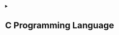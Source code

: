 <details>
<summary><h1>C Programming Language</h1></summary>
<!-- ----------------------------------C Bassic-------------------------------------------- -->
<details>
<summary><h2>C cơ bản</h2></summary>

<details>
<summary><h3>Kiểu dữ liệu</h3></summary>

- `uint8_t` = `unsigned char` là biến có 8 bit (ô nhớ), giá trị của biến này nằm trong khoảng từ $[0 \to (2^8-1)]$ hay $[0 \to 255]$
- `int8_t` = `char` là biến có 8 bit (ô nhớ), giá trị của biến này nằm trong khoảng từ $[(-\frac{2^8}{2}) \to (\frac{2^8}{2}-1)]$ hay $[(-128) \to 127]$
- `uint16_t` = `unsigned short` là biến có 16 bit (ô nhớ), giá trị của biến này nằm trong khoảng từ $[0 \to (2^{16}-1)]$ hay $[0 \to 65,535]$
- `int16_t` = `short` là biến có 16 bit (ô nhớ), giá trị của biến này nằm trong khoảng từ $[(-\frac{2^{16}}{2}) \to (\frac{2^{16}}{2}-1)]$ hay $[(-32,768) \to 32,767]$
- `uint32_t` = `unsigned int` là biến có 32 bit (ô nhớ), giá trị của biến này nằm trong khoảng từ $[0 \to (2^{32}-1)]$ hay $[0 \to 4,294,967,295]$
- `int32_t` = `int` là biến có 32 bit (ô nhớ), giá trị của biến này nằm trong khoảng từ $[(-\frac{2^{32}}{2}) \to (\frac{2^{32}}{2}-1)]$ hay $[(-2,147,483,648) \to 2,147,483,647]$
- `uint64_t` = `unsigned long long` là biến có 64 bit (ô nhớ), giá trị của biến này nằm trong khoảng từ $[0 \to (2^{64}-1)]$ hay $[0 \to 18,446,744,073,709,551,615]$
- `int64_t` = `long long` là biến có 64 bit (ô nhớ), giá trị của biến này nằm trong khoảng từ $[(-\frac{2^{64}}{2}) \to (\frac{2^{64}}{2}-1)]$ hay $[(-9,223,372,036,854,775,808) \to 9,223,372,036,854,775,807]$
- Nếu biến nằm ngoài khoảng giá trị của nó thì chương trình sẽ báo lỗi.

</details>

<details>
<summary><h3>Typedef</h3></summary>

- Cú pháp: 
```c 
typedef <Kiểu dữ liệu cũ> (<Kiểu dữ liệu tham số> tham số);
```
- `typedef` được sử dụng để định nghĩa một cái tên mới cho một kiểu dữ liệu đã tồn tại. 
Bằng cách sử dụng `typedef`, chúng ta có thể đặt một tên dễ nhớ và sử dụng lại cho một kiểu dữ liệu phức tạp hoặc có tên dài. 
- Ví dụ: 
```c
typedef int typeInt; //typeInt chính là int
typeInt a = 10;      //= int a = 10;
``` 
- Việc sử dụng `typedef` có thể giúp mã lệnh dễ đọc và dễ hiểu hơn, đặc biệt là khi bạn đang làm việc với các kiểu dữ liệu phức tạp như struct, con trỏ hoặc danh sách liên kết.

</details> 

<details>
<summary><h3>Hàm</h3></summary>

- Cú pháp: 
```c
<kiểu trả về> <tên hàm>(<tham số 1>, <tham số 2>, ...) 
{
  // Mã lệnh 
  // ...
  //return ...; (nếu kiểu trả về khác kiểu void)
}
```
- Ví dụ:
```c
int tinhTong(int a, int b) 
{
  return a+b; 
}
```
- Hàm đơn giản cũng chỉ là 1 chương trình
- Hàm được sử dụng khi cần lặp đi lặp lại 1 công việc giống nhau nhiều lần.
</details>

<details>
<summary><h3>Struct</h3></summary>

- Cú pháp: 
```c
struct <tên struct>
{
  // <kiểu dữ liệu 1> biến1;
  // <kiểu dữ liệu 2> biến2;
  // ...
};
```
- Ví dụ:
```c
struct sinhVien
{
  float diem;
  int tuoi;
};
```
- Struct dùng để định nghĩa một kiểu dữ liệu mới, bao gồm nhiều kiểu dữ liệu khác nhau.
- Có nhiều cách để khai báo phần tử cho biến có kiểu dữ liệu từ struct
- Cách 1:
```c
struct sinhVien sv1;
sv1.diem = 9.3;
sv1.tuoi = 20;
```
- Cách 2:
```c
struct sinhVien sv1;
sv1 = {.diem = 9.3, .tuoi = 20};
//hoặc sv1 = {.tuoi = 20, .diem = 9.3};
```
- Cách 3:
```c
struct sinhVien sv1;
sv1 = {9.3, 20};
```
- Ví dụ:
```c
struct sinhVien
{
  float diem;
  int tuoi;
};

int main()
{
  struct sinhVien sv1; //khai báo biến sv1 thuộc kiểu dữ liệu sinhVien
  //gán giá trị cho từng phần tử của sv1
  sv1.diem = 9.3;
  sv1.tuoi = 20;
  printf("%f %d", sv1.diem, sv1.tuoi);
  return 0;
}
```
Output: `9.300000 20`
</details>

<details>
<summary><h3>Vòng lặp</h3></summary>

<details>
<summary><h4>for()</h4></summary>

- Cú pháp:
```c
for(<vùng khởi tạo biến ban đầu>; <vùng điều kiện>; <vùng thuật toán>)
{
  //câu lệnh sẽ được thực hiện nếu điều kiện đúng
}
```
- Ví dụ:
```c
for(int i=0; i<10; i++)
{
  printf("%d ",i);
}
```
Output: `0 1 2 3 4 5 6 7 8 9`
- Cách vòng lặp for chạy:
  - Bước 1. Khởi tạo biến ban đầu
  - Bước 2. So sánh với điều kiện
  - Bước 3. Thực hiện chương trình bên trong vòng lặp (nếu điều kiện đúng)
  - Bước 4. Tăng giá trị
  - Bước 5. Thực hiện lại Bước 1 cho đến khi điều kiện sai
- Vùng khởi tạo biến ban đầu:
  - Ta có thể khởi tạo biến gì cũng được
  - Hoặc không khởi tạo biến (để trống vùng đó cũng được)
- Vùng điều kiện:
  - Thường vùng này sẽ là một lệnh so sánh (chương trình sẽ dừng khi điều kiện sai).
  - Đôi khi ta có thể để trống vùng này được.
  - Khi để trống thì điều kiện là luôn đúng (vòng for chạy mãi mãi)
- Vùng thuật toán:
  - Ta có thể để trống vùng này được
  - Vùng thuật toán sẽ được thực hiện sau khi chạy xong code ở bên trong vòng lặp for
</details>

<details>
<summary><h4>while()</h4></summary>

- Cú pháp:
```c
while(điều kiện)
{
  //câu lệnh sẽ được thực hiện nếu điều kiện đúng
}
```
- Ví dụ:
```c
int i = 0;
while(i<10)
{
  printf("%d ",i);
  i++;
}
```
Output: `0 1 2 3 4 5 6 7 8 9`
- Cách vòng lặp `while()` chạy:
  - Bước 1. Tạo biến ban đầu bên ngoài vòng `while()`.
  - Bước 2. So sánh với điều kiện.
  - Bước 3. Thực hiện chương trình bên trong vòng lặp (nếu điều kiện đúng).
  - Bước 4. Tăng giá trị cho biến.
  - Bước 5. Thực hiện lại Bước 1 cho đến khi điều kiện sai.
- Lưu ý:
  - Đôi khi vòng lặp `while()` sẽ không có câu lệnh so sánh trong điều kiện.
  - Khi đó `while(0)` (điều kiện bằng 0)-> vòng lặp sẽ không bao giờ chạy.
  - Khi đó `while(1)` (điều kiện khác 0) -> vòng lặp sẽ lặp lại vô hạn lần.
  - Chỉ khi có tác động từ bên ngoài để kích hoạt `exit(1)` thì `while(1)` mới dừng.
</details>

<details>
<summary><h4>do - while()</h4></summary>

- Cú pháp:
```c
do
{
  //câu lệnh sẽ được thực hiện đầu tiên hoặc nếu điều kiện đúng ở lần lặp thứ 2 trở đi
} while(điều kiện);
```
- Ví dụ:
```c
int i = 10;
do
{
  printf("%d ",i);
  i++;
} while(i<10);
```
Output: `10`
- Cách vòng lặp `do-while()` chạy:
  - Bước 1. Tạo biến ban đầu bên ngoài vòng `do-while()`.
  - Bước 2. Thực hiện chương trình bên trong vòng lặp (nếu là lần đầu chạy vòng lặp hoặc điều kiện đúng).
  - Bước 3. Tăng giá trị cho biến.
  - Bước 4. So sánh với điều kiện.
  - Bước 5. Thực hiện lại Bước 1 cho đến khi điều kiện sai.
- Lưu ý:
  - Vòng lặp `do-while()` khác với `while()` là sẽ thực hiện chương trình bên trong vòng lặp ít nhất 1 lần (kể cả khi điều kiện có sai).
  - Ứng dụng cho việc nhập dữ liệu từ bàn phím.
</details>

<details>
<summary><h4>Break</h4></summary>

- Cú pháp:
```c
break;
```
- Ví dụ:
```c
for(int i=0; i<10; i++)
{
  if(i==5) break;
  printf("%d\n",i);
}
```
Output: `0 1 2 3 4`
- `break` dùng để thoát ra khỏi vòng lặp ngay lặp tức
</details>

<details>
<summary><h4>Continue</h4></summary>

- Cú pháp:
```c
continue;
```
- Ví dụ:
```c
for(int i=0; i<10; i++)
{
  if(i==5) continue;
  printf("%d\n",i);
}
```
Output: `0 1 2 3 4 6 7 8 9`
- `continue` dùng để thoát ra khỏi vòng lặp hiện tại và thực hiện tiếp vòng lặp mới
</details>
</details>

<details>
<summary><h3>Cấu trúc rẽ nhánh</h3></summary>

<details>
<summary><h4>if() - else if() - else</h4></summary>

- Cú pháp:
```c
if(điều kiện)
{
  //câu lệnh sẽ được thực hiện nếu điều kiện đúng.
}
else if(điều kiện)
{
  //câu lệnh sẽ được thực hiện nếu điều kiện đúng.
}
else
{
  //câu lệnh sẽ được thực hiện nếu tất cả các điều kiện trên không đúng.
}
```
- Ví dụ:
```c
float diem = 9;
if(diem >= 8)
{
  printf("Gioi\n");
}
else if(diem >= 6.5)
{
  printf("Kha\n");
}
else if(diem >= 5)
{
  printf("Trung Binh\n");
}
else
{
  printf("Yeu\n");
}
```
Output: `10`
- Cách cấu trúc rẽ nhánh `if()` chạy:
  - Bước 1. Tạo biến ban đầu bên ngoài vòng `if()`.
  - Bước 2. So sánh tuần tự tất cả các điều kiện
  - Bước 3. Khi gặp điều kiện đúng, thực hiện chương trình bên trong điều kiện đó
  - Bước 4. Thoát ra khỏi cấu trúc `if() - else if() - else` (kể cả điều kiện phía sau có đúng).
- Lưu ý:
  - `if() - else if() - else` chỉ thực hiện so sánh tuần tự tất cả các điều kiện.
  - Chương trình sẽ thoát ra khỏi cấu trúc `if() - else if() - else` sau khi thực hiện hết chương trình bên trong điều kiện đúng đầu tiên.
  - Và không so sánh những điều kiện còn lại dù điều kiện sau đó có đúng.
</details>

<details>
<summary><h4>switch() - case</h4></summary>

- Cú pháp:
```c
switch(biến)
{
  case constant1:
    //lệnh
    break;
  case constant2:
    //lệnh
    break;
  .
  .
  .
  default:
    //lệnh
}
```
- Ví dụ:
```c
int a = 1;
switch a:
{
  case 0:
    printf("0\n");
    break;
  case 1:
    printf("1\n");
    break;
  .
  .
  .
  default:
    printf("dafault\n");
}
```
Output: `1`
- Cách cấu trúc lựa chọn `switch() - case` chạy:
  - Bước 1. Tạo biến ban đầu bên ngoài vòng `switch() - case`.
  - Bước 2. So sánh tuần tự biến có bằng một trong số các giá trị có trong `case` hay không. Nếu không có thì sẽ thực hiện chương trình ở `default`.
  - Bước 3. Khi gặp giá trị đúng, thực hiện chương trình bên trong `case` đó.
  - Bước 4. Thoát ra khỏi cấu trúc `switch() - case`.
- Lưu ý:
  - Mỗi `case` đều phải có `break;`. 
  - Trừ `default` mới không cần `break;`
  - Nếu không có `break;` thì chương trình sẽ bắt đầu chạy từ case đúng cho đến hết tất cả các lệnh của code block trong `switch() - case`
</details>
</details>

<details>
<summary><h3>Enum</h3></summary>

- Cú pháp:
```c
enum <tên kiểu dữ liệu mới> {giá trị 1, giá trị 2,...,giá trị n};
```
- Ví dụ:
```c
enum Thu {Thu2, Thu3, Thu4,..., CN};
enum Thu thu = Thu2; //`thu` có kiểu dữ liệu là `Thu` và giá trị bằng `Thu2` (hay là 0)
```
- Hoặc sử dụng `typedef`
```c
typedef enum {Thu2, Thu3, Thu4 = 4, Thu5, Thu6, Thu7 = 10, CN}Thu;
Thu thu = Thu2; //`thu` có kiểu dữ liệu là `Thu` và giá trị bằng `Thu2` (hay là 0)
printf("%d\n", Thu2); //Output: 0
printf("%d\n", Thu3); //Output: 1
printf("%d\n", Thu4); //Output: 4
printf("%d\n", Thu5); //Output: 5
printf("%d\n", Thu6); //Output: 6
printf("%d\n", Thu7); //Output: 10
printf("%d\n", CN);   //Output: 11
```
- `enum` được dùng để đặt tên cho những con số
- Mục đích là để người đọc dễ hiểu code.
- Phần tử đầu tiên trong `enum` có giá trị là 0 (nếu không gán giá trị).
- Và các phần tử tiếp theo có giá trị tăng thêm 1 so với phần tử trước đó.
- Ta cũng có thể gán giá trị cho từng phần từ bằng toán tử `=` trong khai báo `enum`
- Lúc đó, những phần tử theo sau phần tử được gán giá trị sẽ được tăng thêm 1 so với phần tử trước nó (ví dụ ở trên).
</details>
</details>
<!-- ----------------------------------Pointer-------------------------------------------- -->
<details>
<summary><h2>Con trỏ</h2></summary>

<details>
<summary><h4>Pointer</h4></summary>

- Cú pháp:
```c
<kiểu dữ liệu của biến mà con trỏ trỏ tới> *<tên con trỏ>;
```
- Ví dụ:
```c
int *ptr;
```
- Sử dụng:
```c
int a = 10;
int *ptr = &a;
printf("Địa chỉ của ptr: %p\n", &ptr);
printf("Giá trị của ptr: %p\n", ptr);
printf("Giá trị mà con trỏ ptr trỏ tới: %d\n", *ptr);
printf("Địa của biến a: %p\n", &a);
printf("Giá trị của biến a: %d\n", a);
```
Output: 
```c
Địa chỉ của ptr: 0x7ffebeaeb7c0
Giá trị của ptr: 0x7ffebeaeb7bc
Giá trị mà con trỏ ptr trỏ tới: 10
Địa của biến a: 0x7ffebeaeb7bc
Giá trị của biến a: 10
```
- Con trỏ (Pointer) có 3 giá trị chính là: `&ptr`, `ptr` và `*ptr`.
- `&ptr` là địa chỉ của con trỏ.
- `ptr` là giá trị của con trỏ = địa chỉ của biến mà con trỏ trỏ tới.
- `*ptr` là giá trị của biến mà con trỏ trỏ tới.
- Lưu ý:
  - Kiểu dữ liệu trả về của con trỏ phải trùng với kiểu dữ liệu mà biến của con trỏ trỏ tới.
- Con trỏ `void`
  - Kiểu dữ liệu `void` khi được khai báo cho con trỏ, con trỏ đó có thể trỏ đến mọi kiểu dữ liệu.
  - Khi là con trỏ `void` ta vẫn có lấy địa chỉ và giá trị con trỏ được.
  - Nhưng không lấy được giá trị mà con trỏ trỏ đến.
  - Để lấy giá trị mà con trỏ `void` trỏ đến, ta phải gán kiểu dữ liệu cho con trỏ mới có thể truy xuất giá trị của biến mà con trỏ đó trỏ tới.
- Ví dụ:
```c
int a = 10;
void *ptr = &a;
printf("Địa chỉ của ptr: %p\n", &ptr);
printf("Giá trị của ptr: %p\n", ptr);
printf("Giá trị mà con trỏ ptr trỏ tới: %d\n", *ptr);
printf("Địa của biến a: %p\n", &a);
printf("Giá trị của biến a: %d\n", a);
```
Output: `error`
```c
int a = 10;
void *ptr = &a;
printf("Địa chỉ của ptr: %p\n", &ptr);
printf("Giá trị của ptr: %p\n", ptr);
printf("Giá trị mà con trỏ ptr trỏ tới: %d\n", *(int*)ptr);
printf("Địa của biến a: %p\n", &a);
printf("Giá trị của biến a: %d\n", a);
```
Output: 
```c
Địa chỉ của ptr: 0x7fffca9a82e0
Giá trị của ptr: 0x7fffca9a82dc
Giá trị mà con trỏ ptr trỏ tới: 10
Địa của biến a: 0x7fffca9a82dc
Giá trị của biến a: 10
```
</details>

<details>
<summary><h4>Pointer NULL</h4></summary>

- Vấn đề thực tế:
```c
#include <stdio.h>

int main()
{
    int *ptr;
    printf("%p\n",&ptr);
    printf("%p\n",ptr);
    printf("%d\n",*ptr);
    return 0;
}
```
Output: 
```c
0061FF1C
00400080
17744
```
- Khi này con trỏ mà ta khai báo trỏ đến vùng nhớ không xác định
- Không thể kiểm soát vùng nhớ, dễ gây ra hiện lấy hoặc thay đổi sai giá trị làm sai cả chương trình.
- Giải pháp:
- Ta cần khai báo con trỏ chưa dùng đến bằng `NULL` để con trỏ không trỏ vào đâu cả.
- Cú pháp:
```c
<kiểu dữ liệu của biến mà con trỏ trỏ tới> *<tên con trỏ> = NULL;
```
- Ví dụ:
```c
int *ptr = NULL;
```
- Khắc phục:
```c
#include <stdio.h>

int main()
{
    int *ptr = NULL;
    printf("%p\n",&ptr);
    printf("%p\n",ptr);
    printf("%d\n",*ptr);
    return 0;
}
```
Output:
```c
0061FF1C
00000000

```
- Nhìn vào Output của đoạn code trên, ta có thể thấy:
  - Con trỏ `NULL` vẫn có địa chỉ.
  - Nhưng con trỏ `NULL` không có giá trị cũng như giá trị của biến mà con trỏ trỏ đến.
- Lưu ý:
  - Khi khai báo con trỏ mà chưa sử dụng. Ta nên khai báo con trỏ đó bằng `NULL`.
  - Sau khi sử dụng xong con trỏ. Ta cũng nên khai báo con trỏ đó bằng `NULL`.
</details>

<details>
<summary><h4>Function Pointer</h4></summary>

- Cú pháp:
```c
<kiểu dữ liệu của hàm mà con trỏ trỏ tới> (*<tên con trỏ>)(<kiểu dữ liệu tham số 1>, <kiểu dữ liệu tham số 2>,...);
```
- Ví dụ:
```c
int (*phepTinh)(int, int);
```
- Sử dụng:
```c
#include <stdio.h>

int tong(int a, int b)
{
  return a+b;
}

int main()
{
    int a = 10, b = 20;
    int (*phepTinh)(int, int) = tong;
    printf("%d + %d = %d", a, b, phepTinh(a,b));
    return 0;
}
```
Output: `10 + 20 = 30`
- Con trỏ hàm dùng để thay thế cho hàm.
- Con trỏ hàm phải cùng kiểu dữ liệu trả về và tham số truyền vào giống như hàm
- Ứng dụng để tạo một hàm tổng quát, mà hàm tổng quát đó có thể gọi nhiều hàm con có cùng kiểu dữ liệu trả về và tham số giống nhau (sử dụng con trỏ hàm là input parameter).
- Ví dụ:
```c
#include <stdio.h>

void tong(int a, int b)
{
  printf("%d + %d = %d\n", a, b, a+b);
}

void hieu(int a, int b)
{
  printf("%d - %d = %d\n", a, b, a-b);
}

void tich(int a, int b)
{
  printf("%d * %d = %d\n", a, b, a*b);
}

void tinhToan(void (*phepTinh)(int, int), int a, int b)
{
  phepTinh(a,b);
}

int main()
{
  tinhToan(tong, 9, 3);
  tinhToan(hieu, 9, 3);
  tinhToan(tich, 9, 3);
  return 0;
}
```
- Ép kiểu con trỏ thường `void *ptr` về thành con trỏ hàm `void (*ptr)(int, int)`
```c
int *ptr = tong;
((void (*)(int, int))ptr)(9,8);
```
Output: `9 + 8 = 17`
</details>

<details>
<summary><h4>Array of Function Pointer</h4></summary>

- Cú pháp:
```c
<kiểu dữ liệu của hàm mà con trỏ trỏ tới> (*<tên con trỏ>[])(<kiểu dữ liệu tham số 1>, <kiểu dữ liệu tham số 2>,...) = {địa chỉ hàm 1, địa chỉ hàm 2,...};
```
- Ví dụ:
```c
int (*phepTinh[])(int, int) = {tong, hieu, tich};
```
- Sử dụng:
```c
#include <stdio.h>

void tong(int a, int b)
{
  printf("%d + %d = %d\n", a, b, a+b);
}

void hieu(int a, int b)
{
  printf("%d - %d = %d\n", a, b, a-b);
}

void tich(int a, int b)
{
  printf("%d * %d = %d\n", a, b, a*b);
}

int main()
{
  void (*phepToan[])(int, int) = {tong, hieu, tich};
  phepToan[0](10, 20);
  phepToan[1](10, 20);
  phepToan[2](10, 20);
  return 0;
}
```
Output: 
```c
10 + 20 = 30
10 - 20 = -10
10 * 20 = 200
```
- Mảng con trỏ hàm dùng để gọi nhiều hàm có cùng kiểu dữ liệu trả về và tham số đầu vào

</details>

<details>
<summary><h4>Pointer to Pointer</h4></summary>

- Cú pháp:
```c
<kiểu dữ liệu mà con trỏ cấp 1 trỏ đến> **<tên con trỏ cấp 2>;
```
- Ví dụ:
```c
int **ptrToPtr;
```
- Con trỏ cấp 2 chứa địa chỉ của con trỏ cấp 1.
- Con trỏ cấp 2 có 4 giá trị:
  - `&ptrToPtr` là địa chỉ của con trỏ cấp 2.
  - `ptrToPtr` là giá trị của con trỏ cấp 2 - địa chỉ của con trỏ cấp 1.
  - `*ptrToPtr` là giá trị của con trỏ cấp 1 - địa chỉ của biến.
  - `**ptrToPtr` là giá trị của biến.
</details>

<details>
<summary><h4>Sizeof(Pointer)</h4></summary>

- Kích thước của con trỏ phụ thuộc vào kiến trúc của vi xử lý
  - Kiến 64bit -> kích thước con trỏ = 8 bytes
  - Kiến 32bit -> kích thước con trỏ = 4 bytes
  - Kiến 16bit -> kích thước con trỏ = 2 bytes
</details>
</details>

<!-- ----------------------------------Phan Vung Nho---------------------------------------- -->
<details>
<summary><h2>Phân vùng nhớ</h2></summary>

- **Phân vùng nhớ trên bộ nhớ RAM:**
![markdown](https://i.imgur.com/EH12v2c.png)
- Khi chương trình được nạp vào vi xử lý thì sẽ được lưu vào phân vùng flash (khi tắt nguồn thì flash vẫn lưu thông tin)
- Khi chạy chương trình thì sẽ copy source code để đổ sang RAM
- Tại vì tốc độ truy xuất ở RAM sẽ nhanh hơn Flash
- Ưu điểm Flash: lưu dữ liệu được dù có tắt nguồn
- Nhược điểm Flash: tốc độ truy xuất rất chậm
- Ưu điểm RAM: tốc độ truy xuất rất chậm
- Nhược điểm RAM: dữ liệu bị xóa sau khi tắt nguồn (mất hết data)
- **Text:**
  - Khi chạy một chương trình thì sẽ copy câu lệnh từ bộ nhớ Flash sang bộ nhớ RAM và được lưu ở phân vùng Text.
  - Quyền truy cập chỉ Read và nó chưa lệnh để thực thi nên tránh sửa đổi instruction.
  - Chứa khai báo hằng số trong chương trình (.rodata)
- **Data:**
  - Quyền truy cập là read-write.
  - Chứa biến toàn cục or biến static với giá trị khởi tạo khác không.
  - Được giải phóng khi kết thúc chương trình.
- **Bss:**
  - Quyền truy cập là read-write.
  - Chứa biến toàn cục or biến static với giá trị khởi tạo bằng không or không khởi tạo.
  - Được giải phóng khi kết thúc chương trình.
- **Stack:**
  - Quyền truy cập là read-write.
  - Được sử dụng cấp phát cho biến local, input parameter của hàm,…
  - Sẽ được giải phóng khi ra khỏi block code/hàm
- **Heap:**
  - Quyền truy cập là read-write.
  - Được sử dụng để cấp phát bộ nhớ động như: Malloc, Calloc, Realloc…
  - Sẽ được giải phóng khi gọi hàm free,…

<details>
<summary><h3>Cấp phát động</h3></summary>

- Cấp phát động là cấp phát bộ nhớ trong quá trình chạy chương trình.
- Cấp phát động có cấp các địa chỉ bộ nhớ không cần liền kề nhau.
- Có 3 hàm thường dùng trong cấp phát động là: `Malloc()`, `Calloc()`, `Realloc()`.
- `Malloc()` và `Calloc()` là hai hàm dùng để cấp phát bộ nhớ động.
- `Realloc()`dùng để thay đổi kích thước của phần tử đã được cấp vùng nhớ động.
- Vùng nhớ chỉ được giải phóng khi gọi hàm `free()`.
- Cú pháp hàm `Malloc()`:
```c
void *malloc(<Kích thước bộ nhớ cần cấp (byte)>);
```
- Ví dụ cho việc sử dụng hàm `Malloc()`:
```c
int *ptr = (int *)malloc(10 * sizeof(int));
free(ptr);
```
- Trong đó:
  - `int *ptr` tạo ra con trỏ để chứa vùng nhớ sau khi cấp phát động.
  - `(int *)` ép hàm `malloc()` từ kiểu `void *` về kiểu `int *`.
  - `10` số lượng phần tử muốn cấp.
  - `sizeof(int)` kích thước (byte) của 1 biến kiểu int.
  - `(10*sizeof(int))` kích thước (byte) của 10 phần tử kiểu int.
  - `free(ptr)` giải phóng vùng nhớ sau khi cấp phát động.

- Cú pháp hàm `Calloc()`:
```c
void *calloc(<số lượng thành viên>, <Kích thước của kiểu dữ liệu thành viên>);
```
- Ví dụ cho việc sử dụng hàm `Calloc()`:
```c
int *ptr = (int *)calloc(10, sizeof(int));
free(ptr);
```
- Trong đó:
  - `int *ptr` tạo ra con trỏ để chứa vùng nhớ sau khi cấp phát động.
  - `(int *)` ép hàm `calloc()` từ kiểu `void *` về kiểu `int *`.
  - `10` số lượng phần tử muốn cấp.
  - `sizeof(int)` kích thước (byte) của 1 biến kiểu int.
  - `free(ptr)` giải phóng vùng nhớ sau khi cấp phát động.

- Cú pháp hàm `Realloc()`:
```c
void *realloc(<Con trỏ đã được cấp phát bộ nhớ động trước đó>, <Kích thước dữ liệu mới>);
```
- Ví dụ cho việc sử dụng hàm `Realloc()`:
```c
int *ptr = (int *)malloc(10*sizeof(int));
ptr = (int *)realloc(ptr, 15*sizeof(int));
free(ptr);
```
- Trong đó:
  - `ptr` con trỏ muốn thay đổi kích thước cấp phát động.
  - `(int *)` ép hàm `realloc()` từ kiểu `void *` về kiểu `int *`.
  - `15 * sizeof(int)` là kích thước dữ liệu mới.
  - `free(ptr)` giải phóng vùng nhớ sau khi cấp phát động.
</details>
</details>
<!-- -----------------------------------Bien------------------------------------------ -->
<details>
<summary><h2>Biến</h2></summary>

<details>
<summary><h3>Extern</h3></summary>

- Biến `extern` được sử dụng khi cần gọi biến hay hàm từ các file khác nhau.
- Biến `extern` bản chất là thông báo cho chương trình biết có thể sử dụng biến này từ file này sang file khác.
- Biến `extern` chỉ cần khai báo 1 lần ở 1 file duy nhất sau đó sử dụng như 1 biến global bình thường ở tất cả các file.
- ***Lưu ý:*** khi khai báo biến `extern` **không được gán giá trị** cho biến.
- Ví dụ:
```c
extern int a = 10; // lỗi

extern int b;
b = 10; //hợp lệ
```
</details>

<details>
<summary><h3>Static</h3></summary>

Biến `static` có hai loại đó là `static toàn cục` và `static cục bộ`:<br>
`Static cục bộ` 
- Biến `static `sẽ được lưu vào phân vùng nhớ data nên biến static sẽ được lưu hết vòng đời của chương trình.
- Vậy nên dù có ra khỏi code block thì biến `static cục bộ` vẫn giữ nguyên giá trị trước đó là không bị reset như những biến bình thường.
- Ví dụ:
```c
#include <stdio.h>

void testNormal()
{
    int n = 10;
    printf("Normal n = %d\n", n);
    n++;
}

void testStatic()
{
    static int s = 10;
    printf("Static s = %d\n\n", s);
    s++;
}

int main()
{
    printf("Goi lan 1\n");
    testNormal();
    testStatic();
    printf("Goi lan 2\n");
    testNormal();
    testStatic();
    printf("Goi lan 3\n");
    testNormal();
    testStatic();
    return 0;
}
```
Output:
```c
Goi lan 1
Normal n = 10
Static s = 10

Goi lan 2
Normal n = 10
Static s = 11

Goi lan 3
Normal n = 10
Static s = 12
```
`Static toàn cục` 
- Biến `Static toàn cục` sẽ chỉ được sử dụng trong file chứa nó.
- Biến `Static toàn cục` **không thể** gọi qua file khác bằng bất cứ cách nào. Dù có sử dụng từ khóa `extern` hay `#include<thư viện>` cũng không lấy được.
- Biến `Static toàn cục` được sử dụng khi hàm hay biến chỉ được phép sử dụng nội bộ trong file. Người code không muốn người khác lấy dữ liệu biến đó ra ngoài file.
</details>

<details>
<summary><h3>Volatile</h3></summary>

- Khi chạy chế độ optimize thì compiler sẽ xóa bớt những dòng lệnh giống nhau nhưng lặp lại quá nhiều lần.
- Điều này khiến chương trình dễ sai. Nhất là khi có ngắt trong hệ thống.
- Biến `volatile` được tạo ra để khắc phục vấn đề này.
- Biến `volatile` được sử dụng khi **không** muốn tối ưu biến khi chạy chế độ optimize.
- Khi đó toàn bộ chương trình sẽ được compiler optimize trừ những biến có khai báo từ khóa optimize.
- Ví dụ:
```c
volatile int a; //chương trình sẽ không tối ưu biến a
```
</details>

<details>
<summary><h3>Register</h3></summary>

- Khi chạy chương trình thì RAM sẽ gửi dữ liệu cho thanh ghi (register), sau đó thanh ghi mới chuyển dữ liệu đó vào bộ xử lý trung tâm để thực hiện việc tính toán.
- Điều này khiến cho chương trình mất rất nhiều thời gian vì phải truyền dữ liệu qua lại giữa: RAM, Register và ALU (bộ xử lý trung tâm).
- Vì vậy biến `register` được tạo ra với mục đích tối ưu tốc độ chương trình.
- Biến `register` được lưu trực tiếp trên thanh ghi, từ đó giảm đường truyền xuống chỉ còn truyền giữa: Register và ALU.
- Vậy nên biến `register` có thể tối ưu tốc độ của chương trình.
- Ví dụ:
```c
register int a;
```
- Lưu ý:
  - Biến `register` không bị giới hạn khai báo số lượng biến tối đa. 
  - Nhưng thanh ghi là có hạn. Nếu khai báo quá nhiều thì biến `register` sẽ lưu tạm trên RAM từ đó làm giảm đi tốc của chương trình.
  - Biến `register` không có địa chỉ vì biến `register` không nằm trên RAM nên không có địa chỉ.
</details>

</details>
<!-- ----------------------------------Struct-------------------------------------------- -->
<details>
<summary><h2>Struct</h2></summary>

- Cú pháp:
```c
struct <tên struct>{
  //kiểu dữ liệu1    tên biến1
  //kiểu dữ liệu2    tên biến2...
};
```
- Struct là một kiểu dữ liệu do người dùng tự định nghĩa.
- Struct bao gồm nhiều biến có nhiều kiểu dữ liệu khác nhau.
- Kích thước của struct bằng bội số của kiểu dữ liệu lớn nhất.
- Một lần quét dữ liệu sẽ do kiến trúc của vi xử lý quyết định.
- Ví dụ:
  - Kiến trúc 32bit -> quét một lần 4byte
  - Kiến trúc 64bit -> quét một lần 8byte
- Chính vì cách quét dữ liệu như vậy nên sẽ có hiện tượng padding (ô nhớ trống).
- Để khắc phục hiện tượng này thì ta nên sắp xếp thứ tự các kiểu dữ liệu một cách hợp lý.
- Ví dụ:
```c
#include <stdio.h>

struct sinhVien1{
  int maSV;
  double diemTB;
  int tuoi;
  char TenSV[5];
};

struct sinhVien2{
  int maSV;
  int tuoi;
  char TenSV[5];
  double diemTB;
};

int main()
{
    printf("Size sinhVien1: %d\n", sizeof(struct sinhVien1));
    printf("Size sinhVien2: %d\n", sizeof(struct sinhVien2));
    return 0;
}
```
Output:
```c
Size sinhVien1: 32
Size sinhVien2: 24
```
</details>
<!-- ----------------------------------Union-------------------------------------------- -->
<details>
<summary><h2>Union</h2></summary>

- Cú pháp:
```c
union <tên union>{
  //kiểu dữ liệu1    tên biến1
  //kiểu dữ liệu2    tên biến2...
};
```
- Union cũng tương tự như Struct là kiểu dữ liệu do người dùng tự định danh.
- Union cũng bao gồm nhiều biến có nhiều kiểu dữ liệu khác nhau như Struct.
- Tuy nhiên Union khác Struct ở một điểm đó là tất cả các biến của Union đều có chung một địa chỉ.
- Kích thước của Union bằng bội số của biến thành viên có kích thước lớn nhất.
- Một lần quét dữ liệu của Union cũng sẽ do kiến trúc của vi xử lý quyết định.
- Ví dụ:
```c
#include <stdio.h>

union sinhVien{
  int maSV;
  int tuoi;
  char TenSV[5];
  double diemTB;
};

int main()
{
    printf("Size sinhVien: %d\n", sizeof(union sinhVien));
    return 0;
}
```
Output:
`Size sinhVien: 8`
- Vì union sử dụng chung 1 địa chỉ và 1 vùng nhớ duy nhất cho tất cả các biến nên union chỉ được sử dụng khi những biến thành viên không đồng thời cùng tồn tại hoặc muốn ghi và kiểm soát từng giá trị khi truyền vào một vùng nhớ nào đó.
- Ví dụ:
```c
#include <stdio.h>
#include <stdint.h>
#include <string.h>

typedef union{
    struct{
        uint8_t id[1];
        uint8_t data[4];
        uint8_t checkSum[1];
    }object;
    uint8_t array[6];
}dataFrame;

int main()
{
    dataFrame frame1;
    frame1.object.id[0] = 1;
    frame1.object.data[0] = 0;
    frame1.object.data[1] = 1;
    frame1.object.data[2] = 2;
    frame1.object.data[3] = 3;
    frame1.object.checkSum[0] = 8;
    for(int i=0; i<6; i++)
    {
        printf("%d ",frame1.array[i]);
    }
    return 0;
}
```
Output: `1 0 1 2 3 8`
- Chương trình trên để nhập dữ liệu vào frame dữ liệu để có thể truyền đi một cách dễ dàng.
- Những thành phần trong Struct của đoạn chương trình ở phía trên đó là những thành phần của data frame.
- Array chính là data frame đã được liên kết hoàn chỉnh.
</details>
<!-- ----------------------------------Compiler-------------------------------------------- -->
<details>
<summary><h2>Compiler</h2></summary>

- Compiler là quá trình biên dịch từ ngôn ngữ bậc cao sang mã máy.
- Compiler có 4 quá trình chính:
  - Tiền xử lý (Pre-processor)
  - Compiler.
  - Assembler.
  - Linker.
![Compiler](https://i0.wp.com/tapit.vn/wp-content/uploads/2017/07/GCC_CompilationProcess.png?zoom=2)

1. Giai đoạn tiền xử lý – Preprocessor
- Cú pháp để khởi chạy tiền xử lý là: `gcc -E main.c -o main.i`
- Nhận mã nguồn
- Xóa bỏ tất cả chú thích, comments của chương trình
- Chỉ thị tiền xử lý (bắt đầu bằng #) cũng được xử lý
- Ví dụ: chỉ thị #include cho phép ghép thêm mã chương trình của một tệp tiêu để vào mã nguồn cần dịch. Các hằng số được định nghĩa bằng #define sẽ được thay thế bằng giá trị cụ thể tại mỗi nơi sử dụng trong chương trình.
2. Cộng đoạn dịch Ngôn Ngữ Bậc Cao sang Assembly (Compiler)
- Cú pháp để khởi chạy Compiler là: `gcc main.i -S -o main.s`
- Phân tích cú pháp (syntax) của mã nguồn NNBC
-	Chuyển chúng sang dạng mã Assembly là một ngôn ngữ bậc thấp (hợp ngữ) gần với tập lệnh của bộ vi xử lý.
3. Công đoạn dịch Assembly
- Cú pháp để khởi chạy Assembler là: `gcc -c main.s -o main.o`
-	Dich chương trình => Sang mã máy 0 và 1
-	Một tệp mã máy (.obj) sinh ra trong hệ thống sau đó.
4. Giai đoạn Linker
-	Trong giai đoạn này mã máy của một chương trình dịch từ nhiều nguồn (file .c hoặc file thư viện .lib) được liên kết lại với nhau để tạo thành chương trình đích duy nhất
-	Mã máy của các hàm thư viện gọi trong chương trình cũng được đưa vào chương trình cuối trong giai đoạn này.
-	Chính vì vậy mà các lỗi liên quan đến việc gọi hàm hay sử dụng biến tổng thể mà không tồn tại sẽ bị phát hiện. Kể cả lỗi viết chương trình chính không có hàm main() cũng được phát hiện trong liên kết.
- Kết thúc quá trình tất cả các đối tượng được liên kết lại với nhau thành một chương trình có thể thực thi được (executable hay .exe) thống nhất.


</details>
<!-- ----------------------------------Macro-------------------------------------------- -->
<details>
<summary><h2>Marcro</h2></summary>

- Macro đơn giản là thay thế một tên nào đó thành một đoạn chương trình.
- Macro thường dùng để gán giá trị cho biến, macro if-else, macro hàm, định nghĩa cho thư viện.
- Macro được dùng để viết thư viện cho các dòng vi điều khiển để có thể chỉ sử dụng 1 chương trình mà vẫn có thể nạp cho nhiều dòng vi điều khiển khác nhau.
- Ví dụ sử dụng để định nghĩa cho biến:
```c
#include <stdio.h>

#define PI 3.14

int main()
{
    printf("So pi = %f", PI);
    return 0;
}
```
- Ví dụ sử dụng để định nghĩa cho if-else:
```c
#include <stdio.h>

#define SIZE 20

int main()
{
    #if SIZE > 20
    printf("size lon hon 20");

    #elif SIZE == 20
    printf("size bang 20");

    #else
    printf("size nho hon 20");
    #endif
    return 0;
}
```
- Ví dụ sử dụng để định nghĩa cho hàm:
```c
#include <stdio.h>
#include <stdint.h>

#define CREATE_FUNC(func_name, cmd) \
void func_name()                    \
{                                   \
    printf(cmd);                    \
}
//hoặc nếu muốn cho macro tự hiểu cmd là chuỗi thì ta dùng dấu '#'
//printf(#cmd);
CREATE_FUNC(Func1, "Func1: abc\n");
CREATE_FUNC(Func2, "Func2: xyz\n");

int main()
{
    Func1();
    Func2();
    return 0;
}
```
- Ví dụ sử dụng để định nghĩa cho thư viện:
```c
#include <stdio.h>

#ifndef STM32 //Kiểm tra xem đã có định nghĩa STM32 này chưa. nếu chưa định nghĩa STM32. nếu rồi thì sẽ bỏ qua.
#define STM32 //thì định nghĩa STM32

int a = 10;   //trong định nghĩa STM32 thì có biến int a = 10;

#endif        //kết thúc #ifndef
```
- Ví dụ sử dụng để định nghĩa cho nhiều vi điều khiển:
```c
#define MCU STM32

#if MCU == STM32
//Câu lệnh cho dòng STM32
#elif MCU == PIC
//Câu lệnh cho dòng PIC
#elif MCU == ESP32
//Câu lệnh cho dòng ESP32
#else
printf("không có dòng vi điều khiển phù hợp");
#endif
```
</details>

<!-- ----------------------------------Function------------------------------------------ -->
<details>
<summary><h2>Function</h2></summary>

- Khi mở nguồn sẽ vào địa chỉ 0x00 khởi tạo program counter -> stack pointer
- Program counter: bộ đếm (chỉ đếm và đọc giá trị) lấy giá trị hiện tại tăng 4 ô nhớ và đọc giá trị
- Stack pointer: bộ nhớ để lưu địa chỉ.
- Cách hoạt động:
  - Đầu tiên chương trình sẽ chạy các lệnh một cách tuần tự từ địa chỉ thấp đến địa chỉ cao.
  - Khi gặp phải hàm thì `Stack Pointer` sẽ lưu địa chỉ tiếp theo của dòng lệnh trước khi vào hàm.
  - Sau đó `Program Counter` sẽ chạy từ địa chỉ đầu tiên đến địa chỉ kết thúc của hàm.
  - Sau đó `Program Pointer` sẽ lấy địa chỉ đã lưu của `Stack Pointer` (địa chỉ tiếp theo của dòng lệnh trước khi chạy vào hàm) từ đó chạy tiếp chương trình.
  - Thực hiện lặp lại như vậy cho đến khi kết thúc chương trình.
</details>
</details>
